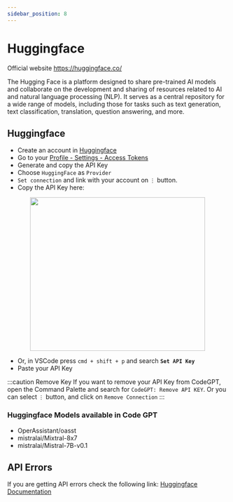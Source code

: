 ```yaml
---
sidebar_position: 8
---
```


# Huggingface

Official website https://huggingface.co/

The Hugging Face is a platform designed to share pre-trained AI models and collaborate on the development and sharing of resources related to AI and natural language processing (NLP). It serves as a central repository for a wide range of models, including those for tasks such as text generation, text classification, translation, question answering, and more.

## Huggingface
- Create an account in [Huggingface](https://huggingface.co/)
- Go to your [Profile - Settings - Access Tokens](https://huggingface.co/settings/tokens)
- Generate and copy the API Key
- Choose `HuggingFace` as `Provider`
- `Set connection` and link with your account on `⋮` button.
- Copy the API Key here:

<p align="center">
      <img width="400" height="350" src="https://github.com/davila7/code-gpt-docs/assets/37567214/dd106264-9524-48ad-9fb7-593b917b677a" />
</p>


- Or, in VSCode press `cmd + shift + p` and search **`Set API Key`**
- Paste your API Key
  
:::caution Remove Key
If you want to remove your API Key from CodeGPT, open the Command Palette and search for `CodeGPT: Remove API KEY`. Or you can select `⋮` button, and click on `Remove Connection`
:::

### Huggingface Models available in Code GPT
- OperAssistant/oasst
- mistralai/Mixtral-8x7
- mistralai/Mistral-7B-v0.1

## API Errors
If you are getting API errors check the following link: [Huggingface Documentation](https://huggingface.co/docs/inference-endpoints/index)

